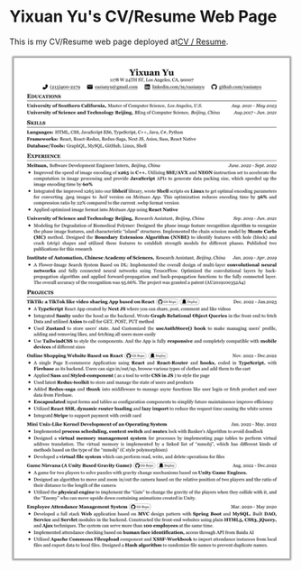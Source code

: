 # Yixuan Yu's CV/Resume Web Page

This is my CV/Resume web page deployed at[CV / Resume](https://keen-dime.surge.sh/).

<img src='src/assets/images/cv_image.png' width='850px'>